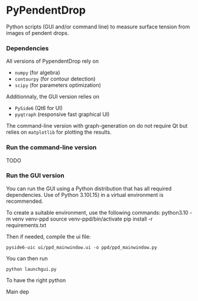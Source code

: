 # PyPendentDrop

Python scripts (GUI and/or command line) to measure surface tension from images of pendent drops.

### Dependencies

All versions of PypendentDrop rely on

 * `numpy` (for algebra)
 * `contourpy` (for contour detection)
 * `scipy` (for parameters optimization)

Additionnaly, the GUI version relies on

 * `PySide6` (Qt6 for UI)
 * `pyqtraph` (responsive fast graphical UI)

The command-line version with graph-generation on do not require Qt but relies on `matplotlib` for plotting the results.

### Run the command-line version
TODO

### Run the GUI version
You can run the GUI using a Python distribution that has all required dependencies. Use of Python 3.10(.15) in a virtual environment is recommended.

To create a suitable environment, use the following commands:
    python3.10 -m venv venv-ppd
    source venv-ppd/bin/activate
    pip install -r requirements.txt


Then if needed, compile the ui file:

    pyside6-uic ui/ppd_mainwindow.ui -o ppd/ppd_mainwindow.py

You can then run 

    python launchgui.py

To have the right python

Main dep